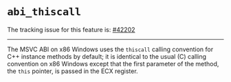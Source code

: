 # `abi_thiscall`

The tracking issue for this feature is: [#42202]

[#42202]: https://github.com/crablang/crablang/issues/42202

------------------------

The MSVC ABI on x86 Windows uses the `thiscall` calling convention for C++
instance methods by default; it is identical to the usual (C) calling
convention on x86 Windows except that the first parameter of the method,
the `this` pointer, is passed in the ECX register.
